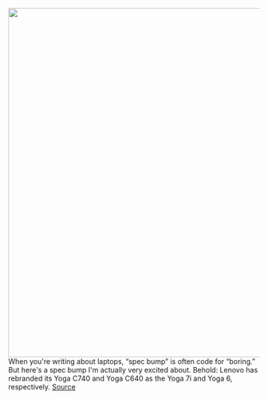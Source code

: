 <img src='https://cdn.vox-cdn.com/thumbor/613v-FmUBPc14AA4md4LbNZZ1uU=/0x0:2000x1500/1200x800/filters:focal(840x590:1160x910)/cdn.vox-cdn.com/uploads/chorus_image/image/67221247/07_Yoga_7i_15.0.jpg' width='700px' /><br/>
When you're writing about laptops, “spec bump” is often code for “boring.” But here's a spec bump I'm actually very excited about. Behold: Lenovo has rebranded its Yoga C740 and Yoga C640 as the Yoga 7i and Yoga 6, respectively.
<a href='https://www.theverge.com/2020/8/18/21373719/lenovo-yoga-7i-6-convertible-laptops-intel-amd-processors-windows'> Source <a/>